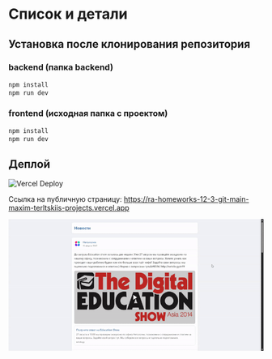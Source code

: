 # Список и детали

## Установка после клонирования репозитория

### backend (папка backend)
```
npm install
npm run dev
```

### frontend (исходная папка с проектом)
```
npm install
npm run dev
```

## Деплой

![Vercel Deploy](https://deploy-badge.vercel.app/vercel/ra-homeworks-12-3-git-main-maxim-terltskiis-projects)

Ссылка на публичную страницу: https://ra-homeworks-12-3-git-main-maxim-terltskiis-projects.vercel.app

![Веб-страница](./motions/web-page.gif)
